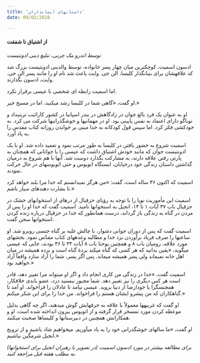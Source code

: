 ```yaml
---
title: 'داستانهای ایمانداران'
date: 09/02/2018

---
```


#### از اشتیاق تا شفقت

_توسط اندرو مک چزنی، تبلیغ دینی ادونتیست_

ادسون اسمیت، کوچکترین میان چهار پسر خانواده، توسط والدینی ادونتیست بزرگ شد که علاقهشان برای بنیانگذار کلیسا، الن جی. وایت باعث شد نام او را مانند پسر الن جی. وایت، ادسون بگذارند.

اما اسمیت رابطه ای شخصی با عیسی برقرار نکرد.

او گفت، «گاهی شما در کلیسا رشد میکنید، اما در مسیح خیر.»

او به عنوان یک فرد بالغ جوان در زادگاهش در بندر اسپانیا در کشور کارائیب ترینیداد و توباگو دارای اعتماد به نفس پایینی بود. او در مهمانیها و خوشگذرانیها شرکت می کرد. به خودکشی فکر کرد. اما سپس قول کودکانه به خدا مبنی بر خواندن روزانه کتاب مقدس را به یاد آورد.

اسمیت شروع به حضور یافتن در کلیسا به طور مرتب نمود و تعمید داده شد. او با یک ادونتیست جوان که مانند خودش اشتیاق داشت که عیسی را با جوانانی که همچنان به پارتی رفتن علاقه دارند، به مشارکت بگذارد دوست شد. آنها با هم شروع به درمیان گذاشتن داستان زندگی خود درخیابان، ایستگاه اتوبوس و حتی اتوبوسهای در حال حرکت نمودند.

اسمیت که اکنون ۳۶ ساله است، گفت: «من هرگز نمیدانستم که خدا مرا بلند خواهد کرد تا بشارت دهندهای سیار باشم.»

اسمیت این مأموریت نوپا را با توجه به رؤیای حزقیال از درهای از استخوانهای خشک در حزقیال باب ۳۷ آیات ۱ تا ۱۴، انجیل به استخوانها نامید. اسمیت گفت که خدا او را پس از مردن در گناه به زندگی باز گرداند، درست همانطور که خدا در حزقیال درباره زنده کردن استخوانها سخن گفت.

اسمیت گفت که پس از دوران جوانی دشوار، با چالش غلبه بر گناه جنسی روبرو شد. او ساعتها را صرف فریاد برآوردن نزد خدا و مطالبه وعدههای کتاب مقدّس نمود. بخشهای مورد علاقه، رومیان باب ۸ و همچنین یوحنا باب ۸ آیات ۳۴ تا ۳۶ بودند، جایی که عیسی میگوید، «یقین بدانید که هر کسی که گناه میکند بردۀ گناه است و برده همیشه در میان اهل خانه نمیماند ولی پسر همیشه میماند. پس اگر پسر، شما را آزاد سازد واقعاً آزاد خواهید بود.»

اسمیت گفت، «خدا در زندگی من کاری انجام داد و اگر او میتواند مرا تغییر دهد، قادر است هر کس دیگری را نیز تغییر دهد. شما مجبور نیستید دزد، عضو باندی خلافکار، همجنسگرا یا خودارضا از دنیا بروید. عیسی نیامد تا عادلان را فراخواند. او آمد تا گناهکاران که من پیشرو ایشان هستم را فراخواند. من خدا را برای این شکر میکنم.»

او گفت که غریبهها معمولاً با علاقه به حرفهایش گوش میدهند، اگر چه گاهی بدلیل موعظه کردن مورد تمسخر قرار گرفته و از اتوبوس بیرون انداخته شده است. او و همکارانش همچنین در دبیرستانها و کلیساها صحبت میکنند.

او گفت، «ما سالهای خوشگذرانی خود را به یاد میآوریم. میخواهیم شاد باشیم و از ترویج انجیل شرمگین نباشیم.»

_برای مطالعه بیشتر در مورد ادسون اسمیت (در تصویر با رهبران انجیل برای استخوانها) به مطلب هفته قبل مراجعه کنید._